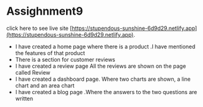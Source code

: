 # Assighnment9

 click here to see live site  [https://stupendous-sunshine-6d9d29.netlify.app](https://stupendous-sunshine-6d9d29.netlify.app).




* I have created a home page where there is a product .I have mentioned the features of that product
* There is a section for customer reviews
* I have created a review page All the  reviews are shown on the page called Review
* I have created a dashboard page.
Where two charts are shown, a line chart and an area chart
* I have created a blog page .Where the answers to the two questions are written
 

